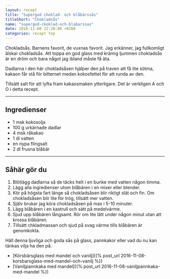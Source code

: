 ```yaml
---
layout: recept
title: "Supergod choklad- och blåbärssås"
titleShort: "Chokladsås"
name: "supergod-ckoklad-och-blabarssas"
date: 2016-11-08 22:20:00 +0100
categories: recept top
---
```


Chokladsås. Barnens favorit, de vuxnas favorit. Jag erkänner, jag fullkomligt älskar chokladsås.
Att toppa en god glass med krämig ljummen chokladsås är en dröm och bara något jag ibland måste få äta.

Dadlarna i den här chokladsåsen hjälper den på traven att få lite sötma, kakaon får stå för bitternet medan
kokosfettet för att runda av den.

Tillsätt salt för att lyfta fram kakaosmaken ytterligare. Det är verkligen A och O i detta recept.

---

Ingredienser
---
* 1 msk kokosolja
* 100 g urkärnade dadlar
* 4 msk råkakao
* 1 dl vatten
* en nypa flingsalt
* 2 dl frusna blåbär

---

Såhär gör du
---
1. Blötlägg dadlarna så de täcks helt i en bunke med vatten någon timma.
1. Lägg alla ingredienser utom blåbären i en mixer eller blender.
2. Kör på högsta fart länge så chokladsåsen blir riktigt slät och fin. Om chokladsåsen blir lite för trög, tillsätt mer vatten.
3. Själv brukar jag köra chokladsåsen på max i 5-10 minuter.
4. Lägg blåbären i en kastrull och sätt på medelvärme. 
5. Sjud upp blåbären långsamt. Rör om lite lätt under någon minut utan att krossa blåbären.
5. Tillsätt chkladmassan och sjud på svag värme tills blåbären är genomkokta.


Häll denna ljuvliga och goda sås på glass, pannkakor eller vad du nu kan tänkas vilja ha den på.

* [Körsbärsglass med mandel och vanilj]({% post_url 2016-11-08-korsbarsglass-med-mandel-och-vanilj %})
* [Vaniljpannkaka med mandel]({% post_url 2016-11-08-vaniljpannkaka-med-mandel %})